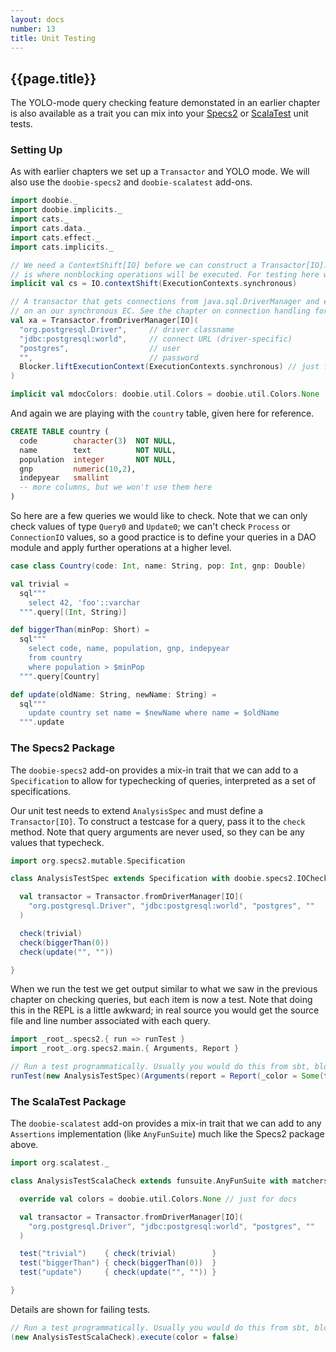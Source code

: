 ```yaml
---
layout: docs
number: 13
title: Unit Testing
---
```


## {{page.title}}

The YOLO-mode query checking feature demonstated in an earlier chapter is also available as a trait you can mix into your [Specs2](http://etorreborre.github.io/specs2/) or [ScalaTest](http://www.scalatest.org/) unit tests.

### Setting Up

As with earlier chapters we set up a `Transactor` and YOLO mode. We will also use the `doobie-specs2` and `doobie-scalatest` add-ons.

```scala mdoc:silent
import doobie._
import doobie.implicits._
import cats._
import cats.data._
import cats.effect._
import cats.implicits._

// We need a ContextShift[IO] before we can construct a Transactor[IO]. The passed ExecutionContext
// is where nonblocking operations will be executed. For testing here we're using a synchronous EC.
implicit val cs = IO.contextShift(ExecutionContexts.synchronous)

// A transactor that gets connections from java.sql.DriverManager and executes blocking operations
// on an our synchronous EC. See the chapter on connection handling for more info.
val xa = Transactor.fromDriverManager[IO](
  "org.postgresql.Driver",     // driver classname
  "jdbc:postgresql:world",     // connect URL (driver-specific)
  "postgres",                  // user
  "",                          // password
  Blocker.liftExecutionContext(ExecutionContexts.synchronous) // just for testing
)
```

```scala mdoc:invisible
implicit val mdocColors: doobie.util.Colors = doobie.util.Colors.None
```

And again we are playing with the `country` table, given here for reference.

```sql
CREATE TABLE country (
  code        character(3)  NOT NULL,
  name        text          NOT NULL,
  population  integer       NOT NULL,
  gnp         numeric(10,2),
  indepyear   smallint
  -- more columns, but we won't use them here
)
```

So here are a few queries we would like to check. Note that we can only check values of type `Query0` and `Update0`; we can't check `Process` or `ConnectionIO` values, so a good practice is to define your queries in a DAO module and apply further operations at a higher level.

```scala mdoc:silent
case class Country(code: Int, name: String, pop: Int, gnp: Double)

val trivial =
  sql"""
    select 42, 'foo'::varchar
  """.query[(Int, String)]

def biggerThan(minPop: Short) =
  sql"""
    select code, name, population, gnp, indepyear
    from country
    where population > $minPop
  """.query[Country]

def update(oldName: String, newName: String) =
  sql"""
    update country set name = $newName where name = $oldName
  """.update
```

### The Specs2 Package

The `doobie-specs2` add-on provides a mix-in trait that we can add to a `Specification` to allow for typechecking of queries, interpreted as a set of specifications.

Our unit test needs to extend `AnalysisSpec` and must define a `Transactor[IO]`. To construct a testcase for a query, pass it to the `check` method. Note that query arguments are never used, so they can be any values that typecheck.

```scala mdoc:silent
import org.specs2.mutable.Specification

class AnalysisTestSpec extends Specification with doobie.specs2.IOChecker {

  val transactor = Transactor.fromDriverManager[IO](
    "org.postgresql.Driver", "jdbc:postgresql:world", "postgres", ""
  )

  check(trivial)
  check(biggerThan(0))
  check(update("", ""))

}
```

When we run the test we get output similar to what we saw in the previous chapter on checking queries, but each item is now a test. Note that doing this in the REPL is a little awkward; in real source you would get the source file and line number associated with each query.

```scala mdoc
import _root_.specs2.{ run => runTest }
import _root_.org.specs2.main.{ Arguments, Report }

// Run a test programmatically. Usually you would do this from sbt, bloop, etc.
runTest(new AnalysisTestSpec)(Arguments(report = Report(_color = Some(false))))
```

### The ScalaTest Package

The `doobie-scalatest` add-on provides a mix-in trait that we can add to any `Assertions` implementation (like `AnyFunSuite`) much like the Specs2 package above.

```scala mdoc:silent
import org.scalatest._

class AnalysisTestScalaCheck extends funsuite.AnyFunSuite with matchers.must.Matchers with doobie.scalatest.IOChecker {

  override val colors = doobie.util.Colors.None // just for docs

  val transactor = Transactor.fromDriverManager[IO](
    "org.postgresql.Driver", "jdbc:postgresql:world", "postgres", ""
  )

  test("trivial")    { check(trivial)        }
  test("biggerThan") { check(biggerThan(0))  }
  test("update")     { check(update("", "")) }

}
```

Details are shown for failing tests.

```scala mdoc
// Run a test programmatically. Usually you would do this from sbt, bloop, etc.
(new AnalysisTestScalaCheck).execute(color = false)
```

